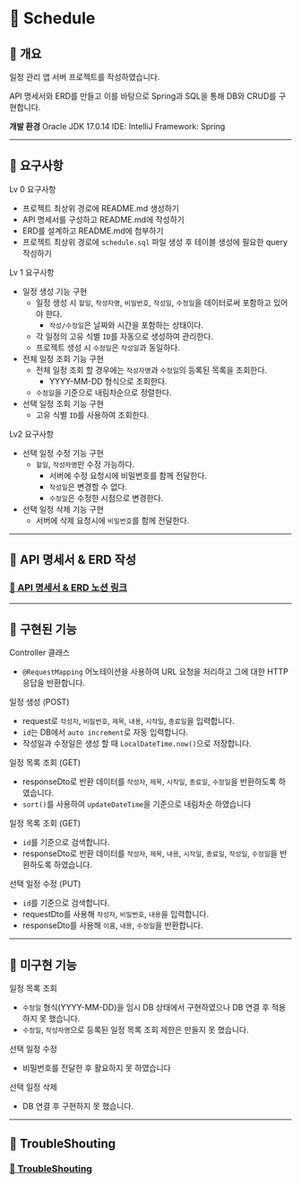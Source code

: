 :calendar: Schedule
===
:large_blue_diamond: 개요
---
일정 관리 앱 서버 프로젝트를 작성하였습니다.

API 명세서와 ERD를 만들고 이를 바탕으로 Spring과 SQL을 통해 DB와 CRUD를 구현합니다.

**개발 환경**
Oracle JDK 17.0.14
IDE: IntelliJ
Framework: Spring

- - -
## :large_blue_diamond: 요구사항
Lv 0 요구사항
- 프로젝트 최상위 경로에 README.md 생성하기
- API 명세서를 구성하고 README.md에 작성하기
- ERD를 설계하고 README.md에 첨부하기
- 프로젝트 최상위 경로에 `schedule.sql` 파일 생성 후 테이블 생성에 필요한 query 작성하기

Lv 1 요구사항
- 일정 생성 기능 구현
  - 일정 생성 시 `할일`, `작성자명`, `비밀번호`, `작성일`, `수정일`을 데이터로써 포함하고 있어야 한다.
    - `작성/수정일`은 날짜와 시간을 포함하는 상태이다.
  - 각 일정의 고유 식별 `ID`를 자동으로 생성하여 관리한다.
  - 프로젝트 생성 시 `수정일`은 `작성일`과 동일하다.
- 전체 일정 조회 기능 구현
  - 전체 일정 조회 할 경우에는 `작성자명`과 `수정일`의 등록된 목록을 조회한다. 
    - YYYY-MM-DD 형식으로 조회한다.
  - `수정일`을 기준으로 내림차순으로 정렬한다.
- 선택 일정 조회 기능 구현
  - 고유 식별 `ID`를 사용하여 조회한다.

Lv2 요구사항
- 선택 일정 수정 기능 구현
  - `할일`, `작성자명`만 수정 가능하다.
    - 서버에 수정 요청시에 비밀번호를 함께 전달한다.
    - `작성일`은 변경할 수 없다.
    - `수정일`은 수정한 시점으로 변경한다.
- 선택 일정 삭제 기능 구현
  - 서버에 삭제 요청시에 `비밀번호`를 함께 전달한다.

- - -
## :large_blue_diamond: API 명세서 & ERD 작성
### [:memo: API 명세서 & ERD 노션 링크](https://colorful-pyjama-65b.notion.site/Calendar-API-ERD-1c0f7369191680129ec6e609669300b4?pvs=4)

- - -
## :large_blue_diamond: 구현된 기능
 
Controller 클래스
- `@RequestMapping` 어노테이션을 사용하여 URL 요청을 처리하고 그에 대한 HTTP 응답을 반환합니다.

일정 생성 (POST)
- request로 `작성자`, `비밀번호`, `제목`, `내용`, `시작일`, `종료일`을 입력합니다.
- `id`는 DB에서 `auto increment`로 자동 입력합니다.
- 작성일과 수정일은 생성 할 때 `LocalDateTime.now()`으로 저장합니다.

일정 목록 조회 (GET)
- responseDto로 반환 데이터를 `작성자`, `제목`, `시작일`, `종료일`, `수정일`을 반환하도록 하였습니다.
- `sort()`를 사용하여 `updateDateTime`을 기준으로 내림차순 하였습니다

일정 목록 조회 (GET)
- `id`를 기준으로 검색합니다.
- responseDto로 반환 데이터를 `작성자`, `제목`, `내용`, `시작일`, `종료일`, `작성일`, `수정일`을 반환하도록 하였습니다.

선택 일정 수정 (PUT)
- `id`를 기준으로 검색합니다.
- requestDto를 사용해 `작성자`, `비밀번호`, `내용`을 입력합니다.
- responseDto를 사용해 `이름`, `내용`, `수정일`을 반환합니다.

- - -
## :large_blue_diamond: 미구현 기능
일정 목록 조회
- `수정일` 형식(YYYY-MM-DD)을 임시 DB 상태에서 구현하였으나 DB 연결 후 적용하지 못 했습니다.
- `수정일`, `작성자명`으로 등록된 일정 목록 조회 제한은 만들지 못 했습니다.

선택 일정 수정
- 비밀번호를 전달한 후 활요하지 못 하였습니다

선택 일정 삭제
- DB 연결 후 구현하지 못 했습니다.

- - -
## :large_blue_diamond: TroubleShouting
### [:memo: TroubleShouting](링크)
